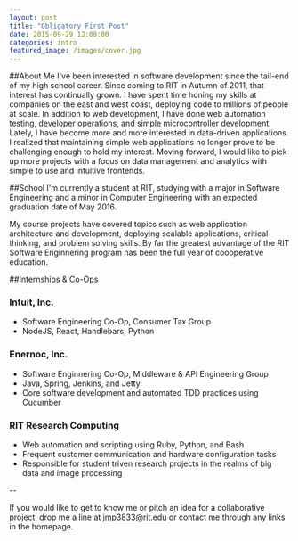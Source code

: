 ```yaml
---
layout: post
title: "Obligatory First Post"
date: 2015-09-29 12:00:00
categories: intro 
featured_image: /images/cover.jpg
---
```


##About Me
I've been interested in software development since the tail-end of my high school career. Since coming to RIT in Autumn of 2011, that interest has continually grown. I have spent time honing my skills at companies on the east and west coast, deploying code to millions of people at scale. In addition to web development, I have done web automation testing, developer operations, and simple microcontroller development.
Lately, I have become more and more interested in data-driven applications. I realized that maintaining simple web applications no longer prove to be challenging enough to hold my interest. Moving forward, I would like to pick up more projects with a focus on data management and analytics with simple to use and intuitive frontends. 

##School
I'm currently a student at RIT, studying with a major in Software Engineering and a minor in Computer Engineering with an expected graduation date of May 2016. 

My course projects have covered topics such as web application architecture and development, deploying scalable applications, critical thinking, and problem solving skills. By far the greatest advantage of the RIT Software Enginnering program has been the full year of coooperative education.

##Internships & Co-Ops

### Intuit, Inc.
 * Software Engineering Co-Op, Consumer Tax Group
 * NodeJS, React, Handlebars, Python

### Enernoc, Inc.
 * Software Enginnering Co-Op, Middleware & API Engineering Group
 * Java, Spring, Jenkins, and Jetty. 
 * Core software development and automated TDD practices using Cucumber

### RIT Research Computing
  * Web automation and scripting using Ruby, Python, and Bash
  * Frequent customer communication and hardware configuration tasks
  * Responsible for student triven research projects in the realms of big data and image processing

  --

  If you would like to get to know me or pitch an idea for a collaborative project, drop me a line at jmp3833@rit.edu or contact me through any links in the homepage. 
